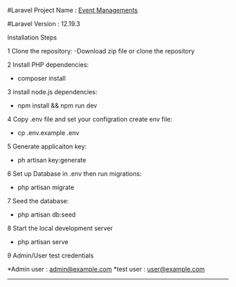 <p>#Laravel Project Name :  <a href="#">Event Managements</a> </p>

<p>#Laravel Version :  12.19.3</p>

<p>Installation Steps </p>

1 Clone the repository:
  -Download zip file or clone the repository
	
2 Install PHP dependencies:
  - composer install

3 install node.js dependencies:
  - npm install && npm run dev

4 Copy .env file and set your configration create env file:
  - cp .env.example .env

5 Generate applicaiton key:
  - ph artisan key:generate

6 Set up Database in .env then run migrations:
  - php artisan migrate

7 Seed the database:
  - php artisan db:seed

8 Start the local development server
  - php artisan serve

9 Admin/User test credentials

  *Admin user : admin@example.com
  *test user  : user@example.com

----

